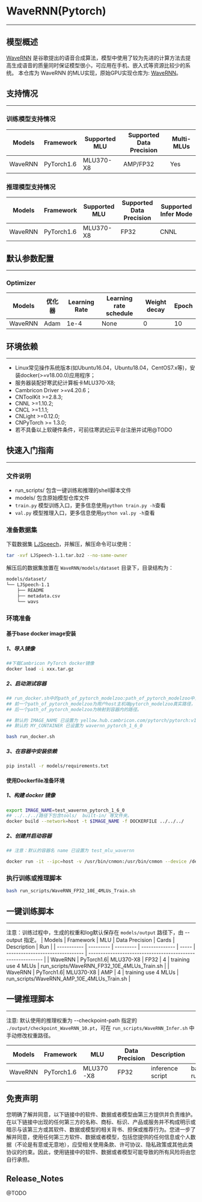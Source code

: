 # WaveRNN(Pytorch)
---
## 模型概述
  [WaveRNN](https://arxiv.org/pdf/1802.08435.pdf) 是谷歌提出的语音合成算法，模型中使用了较为先进的计算方法去提高生成语音的质量同时保证模型很小，可应用在手机、嵌入式等资源比较少的系统。
  本仓库为 WaveRNN 的MLU实现，原始GPU实现仓库为: [WaveRNN](https://github.com/fatchord/WaveRNN)。

## 支持情况
---
### 训练模型支持情况
Models  | Framework  | Supported MLU   | Supported Data Precision  | Multi-MLUs |
----- | ----- | ----- | ----- | ----- |
WaveRNN  | PyTorch1.6  | MLU370-X8  | AMP/FP32  | Yes  |

### 推理模型支持情况
Models  | Framework  | Supported MLU   | Supported Data Precision  | Supported Infer Mode | 
----- | ----- | ----- | ----- | ----- |
WaveRNN  | PyTorch1.6  | MLU370-X8  | FP32      | CNNL |

## 默认参数配置
---
### Optimizer
Models  | 优化器  | Learning Rate   | Learning rate schedule |  Weight decay | Epoch
---- | ----- | ----- | ----- | ----- | ----- |
WaveRNN  | Adam  | 1e-4  | None  | 0 | 10

## 环境依赖
---
- Linux常见操作系统版本(如Ubuntu16.04，Ubuntu18.04，CentOS7.x等)，安装docker(>=v18.00.0)应用程序；
- 服务器装配好寒武纪计算板卡MLU370-X8;
- Cambricon Driver >=v4.20.6；
- CNToolKit >=2.8.3;
- CNNL >=1.10.2;
- CNCL >=1.1.1;
- CNLight >=0.12.0;
- CNPyTorch >= 1.3.0;
- 若不具备以上软硬件条件，可前往寒武纪云平台注册并试用@TODO

## 快速入门指南
---
### 文件说明
- run_scripts/ 包含一键训练和推理的shell脚本文件
- models/ 包含原始模型仓库文件
- `train.py` 模型训练入口，更多信息使用`python train.py -h`查看
- `val.py` 模型推理入口，更多信息使用`python val.py -h`查看

### 准备数据集
下载数据集 [LJSpeech](https://keithito.com/LJ-Speech-Dataset/)，并解压，解压命令可以使用：
 ```bash 
tar -xvf LJSpeech-1.1.tar.bz2 --no-same-owner
 ```
解压后的数据集放置在 `WaveRNN/models/dataset` 目录下，目录结构为：
```bash 
models/dataset/
└── LJSpeech-1.1
    ├── README
    ├── metadata.csv
    └── wavs
``` 

### 环境准备
#### 基于base docker image安装
##### 1、导入镜像
```bash
##下载Cambricon PyTorch docker镜像
docker load -i xxx.tar.gz
```

##### 2、启动测试容器
```bash
## run_docker.sh中的path_of_pytorch_modelzoo:path_of_pytorch_modelzoo中，
## 前一个path_of_pytorch_modelzoo为用户host主机端pytorch_modelzoo真实路径，
## 后一个path_of_pytorch_modelzoo为映射到容器内的路径。

## 默认的 IMAGE_NAME 已设置为 yellow.hub.cambricon.com/pytorch/pytorch:v1.8.0-torch1.6-ubuntu18.04-py37
## 默认的 MY_CONTAINER 已设置为 wavernn_pytorch_1_6_0

bash run_docker.sh
```

##### 3、在容器中安装依赖
```bash
pip install -r models/requirements.txt
```

#### 使用Dockerfile准备环境
##### 1、构建 docker 镜像
```bash
export IMAGE_NAME=test_wavernn_pytorch_1_6_0
## ../../../路径下包含tools/  built-in/ 等文件夹。
docker build --network=host -t $IMAGE_NAME -f DOCKERFILE ../../../
```

##### 2、创建并启动容器

```bash
## 注意：默认的容器名 name 已设置为 test_mlu_wavernn

docker run -it --ipc=host -v /usr/bin/cnmon:/usr/bin/cnmon --device /dev/cambricon_ctl --privileged --name test_mlu_wavernn --network=host $IMAGE_NAME
```

### 执行训练或推理脚本
```bash
bash run_scripts/WaveRNN_FP32_10E_4MLUs_Train.sh
```

## 一键训练脚本
---
注意：训练过程中，生成的权重和log默认保存在 `models/output` 路径下，由 --output 指定。
| Models      | Framework | MLU       | Data Precision | Cards | Description                      | Run                                                         |
| ----------- | --------- | --------- | -------------- | ----- | -------------------------------- | ----------------------------------------------------------- |
| WaveRNN | PyTorch1.6| MLU370-X8 | FP32          | 4     | training use 4 MLUs  | run_scripts/WaveRNN_FP32_10E_4MLUs_Train.sh  |
| WaveRNN | PyTorch1.6| MLU370-X8 | AMP           | 4     | training use 4 MLUs  | run_scripts/WaveRNN_AMP_10E_4MLUs_Train.sh   |

## 一键推理脚本
---
注意: 默认使用的推理权重为 --checkpoint-path 指定的 `./output/checkpoint_WaveRNN_10.pt`，可在 `run_scripts/WaveRNN_Infer.sh` 中手动修改权重路径。 

| Models      | Framework | MLU       | Data Precision | Description                | Run                                          |
| ----------- | --------- | --------- | -------------- | -------------------------- | -------------------------------------------- |
| WaveRNN | PyTorch1.6  | MLU370-X8 | FP32           | inference script           | bash run_scripts/WaveRNN_Infer.sh |


## 免责声明
您明确了解并同意，以下链接中的软件、数据或者模型由第三方提供并负责维护。在以下链接中出现的任何第三方的名称、商标、标识、产品或服务并不构成明示或暗示与该第三方或其软件、数据或模型的相关背书、担保或推荐行为。您进一步了解并同意，使用任何第三方软件、数据或者模型，包括您提供的任何信息或个人数据（不论是有意或无意地），应受相关使用条款、许可协议、隐私政策或其他此类协议的约束。因此，使用链接中的软件、数据或者模型可能导致的所有风险将由您自行承担。

## Release_Notes
@TODO
